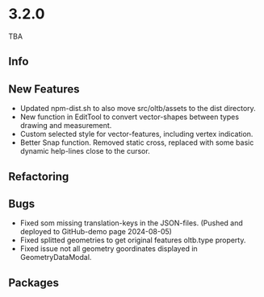 # 3.2.0
TBA

## Info

## New Features
- Updated npm-dist.sh to also move src/oltb/assets to the dist directory.
- New function in EditTool to convert vector-shapes between types drawing and measurement.
- Custom selected style for vector-features, including vertex indication.
- Better Snap function. Removed static cross, replaced with some basic dynamic help-lines close to the cursor.

## Refactoring

## Bugs
- Fixed som missing translation-keys in the JSON-files. (Pushed and deployed to GitHub-demo page 2024-08-05)
- Fixed splitted geometries to get original features oltb.type property.
- Fixed issue not all geometry goordinates displayed in GeometryDataModal.

## Packages